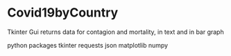 # Covid19byCountry
Tkinter Gui returns data for contagion and mortality, in text and in bar graph

python packages
tkinter 
requests
json
matplotlib
numpy 


